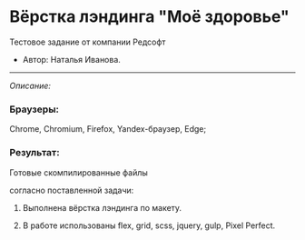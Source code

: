 # Вёрстка лэндинга "Моё здоровье"
Тестовое задание от компании Редсофт

* Автор: Наталья Иванова.

---

_Описание:_<br>
### Браузеры: 
Chrome, Chromium, Firefox, Yandex-браузер, Edge;  

### Результат: 
Готовые скомпилированные файлы <br>

 
cогласно поставленной задачи:
1. Выполнена вёрстка лэндинга по макету. 

2. В работе использованы flex, grid, scss, jquery, gulp, Pixel Perfect.


